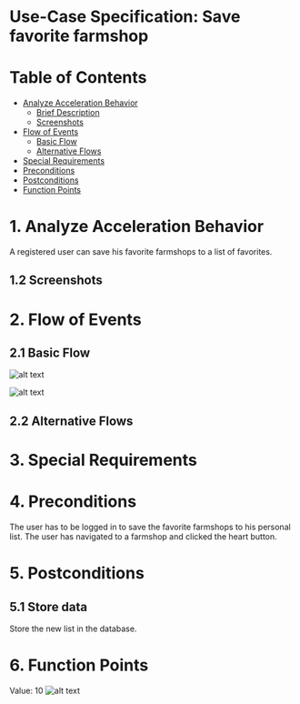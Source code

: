 # Use-Case Specification: Save favorite farmshop

# Table of Contents
- [Analyze Acceleration Behavior](#1-analyze-acceleration-behavior)
    - [Brief Description](#11-brief-description)
    - [Screenshots](#12-screenshots)
- [Flow of Events](#2-flow-of-events)
    - [Basic Flow](#21-basic-flow)
    - [Alternative Flows](#22-alternative-flows)
- [Special Requirements](#3-special-requirements)
- [Preconditions](#4-preconditions)
- [Postconditions](#5-postconditions)
- [Function Points](#6-function-points)

# 1. Analyze Acceleration Behavior

A registered user can save his favorite farmshops to a list of favorites.

## 1.2 Screenshots


# 2. Flow of Events
## 2.1 Basic Flow

![alt text][ActivityDiagram]

[ActivityDiagram]: https://github.com/linkna/FyF/blob/master/documentation/UC/activity%20Diagrams-save%20favorite%20farmer.jpg "Activity Diagram"


![alt text][MockUp1]

[MockUp1]: https://github.com/linkna/FyF/blob/master/documentation/UC/Evaluate%20Mockup.jpg


## 2.2 Alternative Flows
# 3. Special Requirements


# 4. Preconditions
The user has to be logged in to save the favorite farmshops to his personal list. 
The user has navigated to a farmshop and clicked the heart button.

# 5. Postconditions

## 5.1 Store data
Store the new list in the database.

# 6. Function Points
Value: 10
![alt text][fp]

[fp]: https://github.com/linkna/FyF/blob/master/documentation/UC/save%20favorite%20farmshop%20fp.JPG
